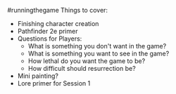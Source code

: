 #runningthegame 
Things to cover:
- Finishing character creation
- Pathfinder 2e primer
- Questions for Players:
	- What is something you don't want in the game?
	- What is something you want to see in the game?
	- How lethal do you want the game to be?
	- How difficult should resurrection be?
- Mini painting?
- Lore primer for Session 1
